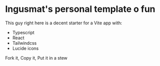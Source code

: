 # Ingusmat's personal template o fun

This guy right here is a decent starter
for a Vite app with:

- Typescript
- React
- Tailwindcss
- Lucide icons

Fork it, Copy it, Put it in a stew

